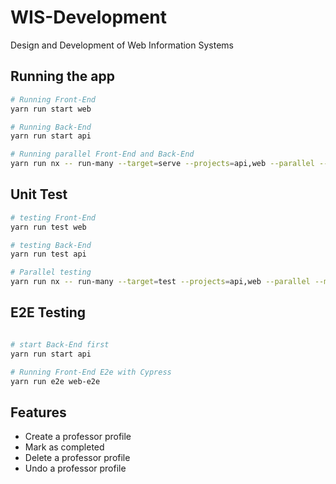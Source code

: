# WIS-Development
Design and Development of Web Information Systems

## Running the app

```bash
# Running Front-End
yarn run start web

# Running Back-End
yarn run start api

# Running parallel Front-End and Back-End
yarn run nx -- run-many --target=serve --projects=api,web --parallel --maxParallel=2
```

## Unit Test

```bash
# testing Front-End
yarn run test web

# testing Back-End
yarn run test api

# Parallel testing
yarn run nx -- run-many --target=test --projects=api,web --parallel --maxParallel=2
```


## E2E Testing

```bash

# start Back-End first
yarn run start api

# Running Front-End E2e with Cypress
yarn run e2e web-e2e

```


## Features

- Create a professor profile
- Mark as completed
- Delete a professor profile
- Undo a professor profile
